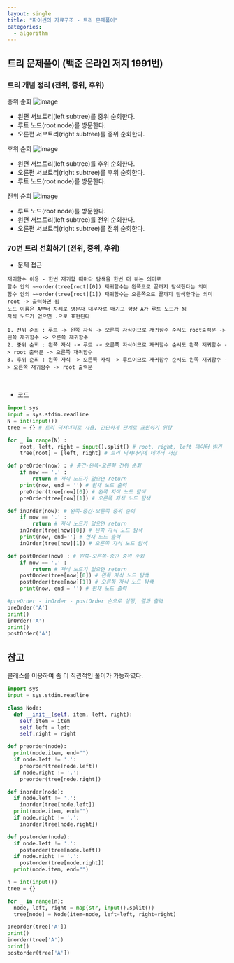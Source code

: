 ```yaml
---
layout: single
title: "파이썬의 자료구조 - 트리 문제풀이"
categories:
  - algorithm
---
```


## 트리 문제풀이 (백준 온라인 저지 1991번)
### 트리 개념 정리 (전위, 중위, 후위)

중위 순회
![image](https://user-images.githubusercontent.com/81789003/209483767-e1c517c6-2f5a-4e00-9697-6832743eb5c1.png)

- 왼편 서브트리(left subtree)를 중위 순회한다.
- 루트 노드(root node)를 방문한다.
- 오른편 서브트리(right subtree)를 중위 순회한다.

후위 순회
![image](https://user-images.githubusercontent.com/81789003/209483773-b9fd0cc1-df94-4380-82c9-fd548dfc9c80.png)

- 왼편 서브트리(left subtree)를 후위 순회한다.
- 오른편 서브트리(right subtree)를 후위 순회한다.
- 루트 노드(root node)를 방문한다.

전위 순회
![image](https://user-images.githubusercontent.com/81789003/209483775-fdf57fc3-0424-4596-bd26-f6018e4b2d40.png)

- 루트 노드(root node)를 방문한다.
- 왼편 서브트리(left subtree)를 전위 순회한다.
- 오른편 서브트리(right subtree)를 전위 순회한다.

### 70번 트리 선회하기 (전위, 중위, 후위)
- 문제 접근
```
재귀함수 이용 - 한번 재귀할 때마다 탐색을 한번 더 하는 의미로
함수 안의 ~~order(tree[root][0]) 재귀함수는 왼쪽으로 끝까지 탐색한다는 의미
함수 안의 ~~order(tree[root][1]) 재귀함수는 오른쪽으로 끝까지 탐색한다는 의미
root -> 출력하면 됨
노드 이름은 A부터 차례로 영문자 대문자로 매기고 항상 A가 루트 노드가 됨
자식 노드가 없으면 .으로 표현된다
```
```
1. 전위 순회 : 루트 -> 왼쪽 자식 -> 오른쪽 자식이므로 재귀함수 순서도 root출력문 -> 왼쪽 재귀함수 -> 오른쪽 재귀함수
2. 중위 순회 : 왼쪽 자식 -> 루트 -> 오른쪽 자식이므로 재귀함수 순서도 왼쪽 재귀함수 -> root 출력문 -> 오른쪽 재귀함수
3. 후위 순회 : 왼쪽 자식 -> 오른쪽 자식 -> 루트이므로 재귀함수 순서도 왼쪽 재귀함수 -> 오른쪽 재귀함수 -> root 출력문
```
<br>

- 코드


```python
import sys
input = sys.stdin.readline
N = int(input())
tree = {} # 트리 딕셔너리로 사용, 간단하게 관계로 표현하기 위함

for _ in range(N) :
    root, left, right = input().split() # root, right, left 데이터 받기
    tree[root] = [left, right] # 트리 딕셔너리에 데이터 저장

def preOrder(now) : # 중간-왼쪽-오른쪽 전위 순회
    if now == '.' :
        return # 자식 노드가 없으면 return
    print(now, end = '') # 현재 노드 출력
    preOrder(tree[now][0]) # 왼쪽 자식 노드 탐색
    preOrder(tree[now][1]) # 오른쪽 자식 노드 탐색

def inOrder(now): # 왼쪽-중간-오른쪽 중위 순회
    if now == '.' :
        return # 자식 노드가 없으면 return
    inOrder(tree[now][0]) # 왼쪽 자식 노드 탐색
    print(now, end='') # 현재 노드 출력
    inOrder(tree[now][1]) # 오른쪽 자식 노드 탐색

def postOrder(now) : # 왼쪽-오른쪽-중간 중위 순회
    if now == '.' :
        return # 자식 노드가 없으면 return
    postOrder(tree[now][0]) # 왼쪽 자식 노드 탐색
    postOrder(tree[now][1]) # 오른쪽 자식 노드 탐색
    print(now, end = '') # 현재 노드 출력

#preOrder - inOrder - postOrder 순으로 실행, 결과 출력
preOrder('A')
print()
inOrder('A')
print()
postOrder('A')

```

## 참고
클래스를 이용하여 좀 더 직관적인 풀이가 가능하였다.
```python
import sys
input = sys.stdin.readline

class Node:
  def __init__(self, item, left, right):
    self.item = item
    self.left = left
    self.right = right

def preorder(node):
  print(node.item, end="")
  if node.left != '.':
    preorder(tree[node.left])
  if node.right != '.':
    preorder(tree[node.right])

def inorder(node):
  if node.left != '.':
    inorder(tree[node.left])
  print(node.item, end="")
  if node.right != '.':
    inorder(tree[node.right])

def postorder(node):
  if node.left != '.':
    postorder(tree[node.left])
  if node.right != '.':
    postorder(tree[node.right])
  print(node.item, end="")

n = int(input())
tree = {}

for _ in range(n):
  node, left, right = map(str, input().split())
  tree[node] = Node(item=node, left=left, right=right)

preorder(tree['A'])
print()
inorder(tree['A'])
print()
postorder(tree['A'])
```
